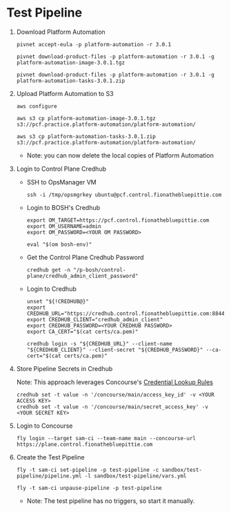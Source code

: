 #   Test Pipeline

1.  Download Platform Automation
    ```
    pivnet accept-eula -p platform-automation -r 3.0.1

    pivnet download-product-files -p platform-automation -r 3.0.1 -g platform-automation-image-3.0.1.tgz

    pivnet download-product-files -p platform-automation -r 3.0.1 -g platform-automation-tasks-3.0.1.zip
    ```

1.  Upload Platform Automation to S3
    ```
    aws configure

    aws s3 cp platform-automation-image-3.0.1.tgz s3://pcf.practice.platform-automation/platform-automation/

    aws s3 cp platform-automation-tasks-3.0.1.zip s3://pcf.practice.platform-automation/platform-automation/
    ```
    * Note: you can now delete the local copies of Platform Automation

1.  Login to Control Plane Credhub

    *   SSH to OpsManager VM
        ```
        ssh -i /tmp/opsmgrkey ubuntu@pcf.control.fionathebluepittie.com
        ```

    *   Login to BOSH's Credhub
        ```
        export OM_TARGET=https://pcf.control.fionathebluepittie.com
        export OM_USERNAME=admin
        export OM_PASSWORD=<YOUR OM PASSWORD>

        eval "$(om bosh-env)"
        ```

    *   Get the Control Plane Credhub Password
        ```
        credhub get -n "/p-bosh/control-plane/credhub_admin_client_password"
        ```

    *   Login to Credhub
        ```
        unset "${!CREDHUB@}"
        export CREDHUB_URL="https://credhub.control.fionathebluepittie.com:8844"
        export CREDHUB_CLIENT="credhub_admin_client"
        export CREDHUB_PASSWORD=<YOUR CREDHUB PASSWORD>
        export CA_CERT="$(cat certs/ca.pem)"

        credhub login -s "${CREDHUB_URL}" --client-name "${CREDHUB_CLIENT}" --client-secret "${CREDHUB_PASSWORD}" --ca-cert="$(cat certs/ca.pem)"
        ```

1.  Store Pipeline Secrets in Credhub

    Note: This approach leverages Concourse's [Credential Lookup Rules](https://concourse-ci.org/credhub-credential-manager.html#credential-lookup-rules)
    ```
    credhub set -t value -n '/concourse/main/access_key_id' -v <YOUR ACCESS KEY>
    credhub set -t value -n '/concourse/main/secret_access_key' -v <YOUR SECRET KEY>
    ```

1.  Login to Concourse
    ```
    fly login --target sam-ci --team-name main --concourse-url https://plane.control.fionathebluepittie.com
    ````

1.  Create the Test Pipeline
    ```
    fly -t sam-ci set-pipeline -p test-pipeline -c sandbox/test-pipeline/pipeline.yml -l sandbox/test-pipeline/vars.yml

    fly -t sam-ci unpause-pipeline -p test-pipeline
    ```
    * Note: The test pipeline has no triggers, so start it manually.
